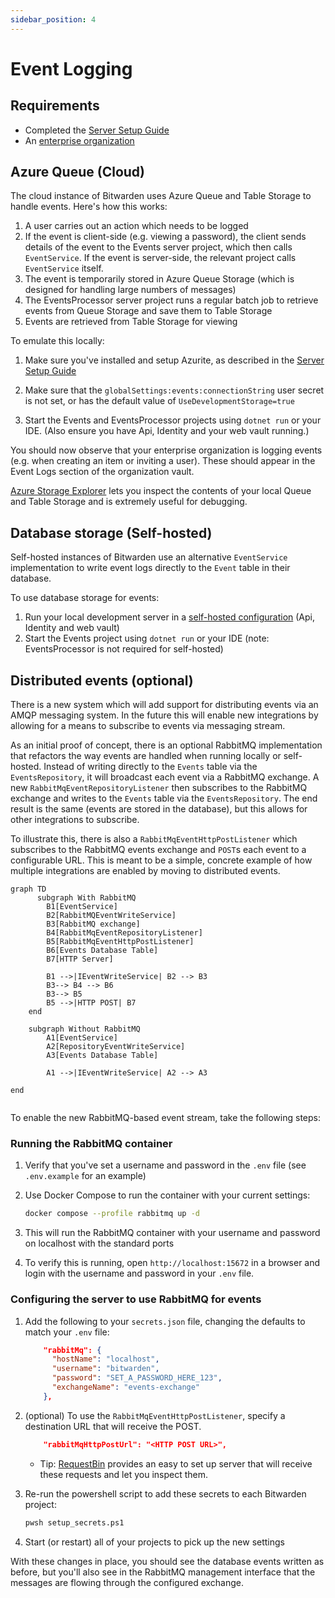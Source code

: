 ```yaml
---
sidebar_position: 4
---
```


# Event Logging

## Requirements

- Completed the [Server Setup Guide](./guide.md)
- An
  [enterprise organization](https://bitwarden.com/help/about-organizations/#types-of-organizations)

## Azure Queue (Cloud)

The cloud instance of Bitwarden uses Azure Queue and Table Storage to handle events. Here's how this
works:

1. A user carries out an action which needs to be logged
2. If the event is client-side (e.g. viewing a password), the client sends details of the event to
   the Events server project, which then calls `EventService`. If the event is server-side, the
   relevant project calls `EventService` itself.
3. The event is temporarily stored in Azure Queue Storage (which is designed for handling large
   numbers of messages)
4. The EventsProcessor server project runs a regular batch job to retrieve events from Queue Storage
   and save them to Table Storage
5. Events are retrieved from Table Storage for viewing

To emulate this locally:

1.  Make sure you've installed and setup Azurite, as described in the
    [Server Setup Guide](./guide.md#azurite)

2.  Make sure that the `globalSettings:events:connectionString` user secret is not set, or has the
    default value of `UseDevelopmentStorage=true`

3.  Start the Events and EventsProcessor projects using `dotnet run` or your IDE. (Also ensure you
    have Api, Identity and your web vault running.)

You should now observe that your enterprise organization is logging events (e.g. when creating an
item or inviting a user). These should appear in the Event Logs section of the organization vault.

[Azure Storage Explorer](https://learn.microsoft.com/en-us/azure/vs-azure-tools-storage-manage-with-storage-explorer)
lets you inspect the contents of your local Queue and Table Storage and is extremely useful for
debugging.

## Database storage (Self-hosted)

Self-hosted instances of Bitwarden use an alternative `EventService` implementation to write event
logs directly to the `Event` table in their database.

To use database storage for events:

1. Run your local development server in a [self-hosted configuration](./self-hosted/index.mdx) (Api,
   Identity and web vault)
2. Start the Events project using `dotnet run` or your IDE (note: EventsProcessor is not required
   for self-hosted)

## Distributed events (optional)

There is a new system which will add support for distributing events via an AMQP messaging system.
In the future this will enable new integrations by allowing for a means to subscribe to events via
messaging stream.

As an initial proof of concept, there is an optional RabbitMQ implementation that refactors the way
events are handled when running locally or self-hosted. Instead of writing directly to the `Events`
table via the `EventsRepository`, it will broadcast each event via a RabbitMQ exchange. A new
`RabbitMqEventRepositoryListener` then subscribes to the RabbitMQ exchange and writes to the
`Events` table via the `EventsRepository`. The end result is the same (events are stored in the
database), but this allows for other integrations to subscribe.

To illustrate this, there is also a `RabbitMqEventHttpPostListener` which subscribes to the RabbitMQ
events exchange and `POST`s each event to a configurable URL. This is meant to be a simple, concrete
example of how multiple integrations are enabled by moving to distributed events.

```kroki type=mermaid
graph TD
	  subgraph With RabbitMQ
        B1[EventService]
        B2[RabbitMQEventWriteService]
        B3[RabbitMQ exchange]
        B4[RabbitMqEventRepositoryListener]
        B5[RabbitMqEventHttpPostListener]
        B6[Events Database Table]
        B7[HTTP Server]

        B1 -->|IEventWriteService| B2 --> B3
        B3--> B4 --> B6
        B3--> B5
        B5 -->|HTTP POST| B7
    end

    subgraph Without RabbitMQ
        A1[EventService]
        A2[RepositoryEventWriteService]
        A3[Events Database Table]

        A1 -->|IEventWriteService| A2 --> A3

end


```

To enable the new RabbitMQ-based event stream, take the following steps:

### Running the RabbitMQ container

1.  Verify that you've set a username and password in the `.env` file (see `.env.example` for an
    example)

2.  Use Docker Compose to run the container with your current settings:

    ```bash
    docker compose --profile rabbitmq up -d
    ```

3.  This will run the RabbitMQ container with your username and password on localhost with the
    standard ports

4.  To verify this is running, open `http://localhost:15672` in a browser and login with the
    username and password in your `.env` file.

### Configuring the server to use RabbitMQ for events

1.  Add the following to your `secrets.json` file, changing the defaults to match your `.env` file:

    ```json
        "rabbitMq": {
          "hostName": "localhost",
          "username": "bitwarden",
          "password": "SET_A_PASSWORD_HERE_123",
          "exchangeName": "events-exchange"
        },
    ```

2.  (optional) To use the `RabbitMqEventHttpPostListener`, specify a destination URL that will
    receive the POST.

    ```json
        "rabbitMqHttpPostUrl": "<HTTP POST URL>",
    ```

    - Tip: [RequestBin](http://requestbin.com/) provides an easy to set up server that will receive
      these requests and let you inspect them.

3.  Re-run the powershell script to add these secrets to each Bitwarden project:

    ```bash
    pwsh setup_secrets.ps1
    ```

4.  Start (or restart) all of your projects to pick up the new settings

With these changes in place, you should see the database events written as before, but you'll also
see in the RabbitMQ management interface that the messages are flowing through the configured
exchange.

